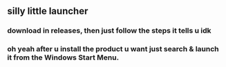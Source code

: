 ## silly little launcher
### download in releases, then just follow the steps it tells u idk

### oh yeah after u install the product u want just search & launch it from the Windows Start Menu.
